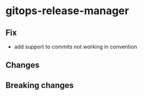 # gitops-release-manager
## Fix
- add support to commits not working in convention
## Changes
## Breaking changes
